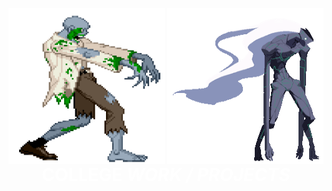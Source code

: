 <img style="width:250px; height:250px; float:left;" src = "extra/WME8.gif"><img style="width:250px; height:250px; float:right;" src = "extra/gifs2.gif"><h1 style="backgound-color:black; color:white; text-align:center;"><b> COLLEGE </b><i> WORK / PROJECTS </i></h1>

